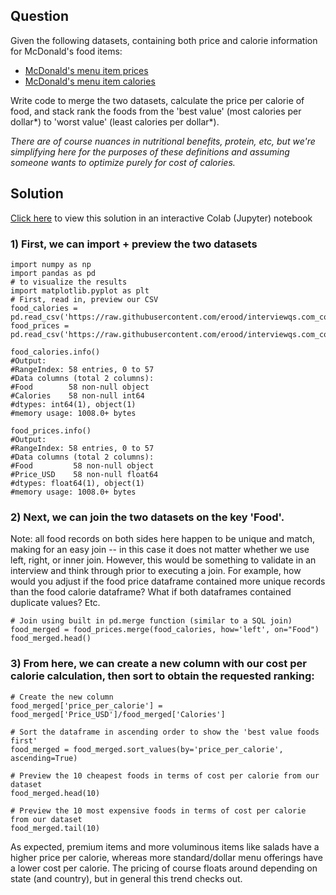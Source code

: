 ## Question
Given the following datasets, containing both price and calorie information for McDonald's food items:
* [McDonald's menu item prices](https://u4221007.ct.sendgrid.net/wf/click?upn=c6wysRx7DxHxCGh5eakHLx3MSbwZrt8DwLPWUgrfy-2FWYTmmmnVSeu5gKS69ghQpghilpIGfmsHCKyHuT6I8QlIrPzZIKhgjLpm7cmzI1vf0mLWGCYIs2-2BfuOHxZKwSc1U4QpO4sWsUyT8j5UOvI4dVfQPBxww-2BvCb1rAHltl2kc-3D_8c6kLYfeKFgEvI6pydPvKIky8fo6e6q8I8ARrSDNUWIoT8z8rN90QtY6AbniiHNtLiSquNLQg-2B-2BJZonpebuEK-2By8tuaHvcjF2El1euwvLhaKkBxyGOnd-2FL5W3GqMmXJuU5hZapuPXDl5CuB0duk5CYZjiCBbcNJSxpPDluc9-2BjLXyghUzhIY4kfWIHo-2BTTbz-2BEI2iXrWfi9N5vq-2BiRk-2FAW4kfSFAMKdULWieH-2FO6DuI-3D)
* [McDonald's menu item calories](https://u4221007.ct.sendgrid.net/wf/click?upn=c6wysRx7DxHxCGh5eakHLx3MSbwZrt8DwLPWUgrfy-2FWYTmmmnVSeu5gKS69ghQpghilpIGfmsHCKyHuT6I8QlIrPzZIKhgjLpm7cmzI1vf0mLWGCYIs2-2BfuOHxZKwSc18k4GKSng824i09r080325K2fARdP6wfgCCYNYrLLIng-3D_8c6kLYfeKFgEvI6pydPvKIky8fo6e6q8I8ARrSDNUWIoT8z8rN90QtY6AbniiHNtec06wbJc8Y8EKbMLzl0STHScrcVJRSayEgQraw0vjrz1jCMOcIH0WniPdUYIna-2FWmTtaRbwtZXdoVcX5VB6m77ys-2FUDr18zFZhyeKy3q3nLSHxEEfffcaIm8fvFBWW-2BortTiDa7gglMKaNWasZg5uYbLyaVKnOHbgESS37ON0hI-3D)

Write code to merge the two datasets, calculate the price per calorie of food, and stack rank the foods from the 'best value' (most calories per dollar*) to 'worst value' (least calories per dollar*).

*There are of course nuances in nutritional benefits, protein, etc, but we're simplifying here for the purposes of these definitions and assuming someone wants to optimize purely for cost of calories.*

## Solution
[Click here](https://colab.research.google.com/drive/1-tUGrhYlE2KWRRSRJSwjlb4Q0KMQICOg) to view this solution in an interactive Colab (Jupyter) notebook

### 1) First, we can import + preview the two datasets

```
import numpy as np
import pandas as pd
# to visualize the results
import matplotlib.pyplot as plt
# First, read in, preview our CSV
food_calories = pd.read_csv('https://raw.githubusercontent.com/erood/interviewqs.com_code_snippets/master/Datasets/mcD_food_calories.csv')
food_prices = pd.read_csv('https://raw.githubusercontent.com/erood/interviewqs.com_code_snippets/master/Datasets/mcD_food_prices.csv')

food_calories.info()
#Output:
#RangeIndex: 58 entries, 0 to 57
#Data columns (total 2 columns):
#Food        58 non-null object
#Calories    58 non-null int64
#dtypes: int64(1), object(1)
#memory usage: 1008.0+ bytes

food_prices.info()
#Output:
#RangeIndex: 58 entries, 0 to 57
#Data columns (total 2 columns):
#Food         58 non-null object
#Price_USD    58 non-null float64
#dtypes: float64(1), object(1)
#memory usage: 1008.0+ bytes
```

### 2) Next, we can join the two datasets on the key 'Food'.

Note: all food records on both sides here happen to be unique and match, making for an easy join -- in this case it does not matter whether we use left, right, or inner join. However, this would be something to validate in an interview and think through prior to executing a join. For example, how would you adjust if the food price dataframe contained more unique records than the food calorie dataframe? What if both dataframes contained duplicate values? Etc.

```
# Join using built in pd.merge function (similar to a SQL join)
food_merged = food_prices.merge(food_calories, how='left', on="Food")
food_merged.head()
```

### 3) From here, we can create a new column with our cost per calorie calculation, then sort to obtain the requested ranking:

```
# Create the new column
food_merged['price_per_calorie'] = food_merged['Price_USD']/food_merged['Calories']

# Sort the dataframe in ascending order to show the 'best value foods first'
food_merged = food_merged.sort_values(by='price_per_calorie', ascending=True)

# Preview the 10 cheapest foods in terms of cost per calorie from our dataset
food_merged.head(10)

# Preview the 10 most expensive foods in terms of cost per calorie from our dataset
food_merged.tail(10)
```

As expected, premium items and more voluminous items like salads have a higher price per calorie, whereas more standard/dollar menu offerings have a lower cost per calorie. The pricing of course floats around depending on state (and country), but in general this trend checks out.
